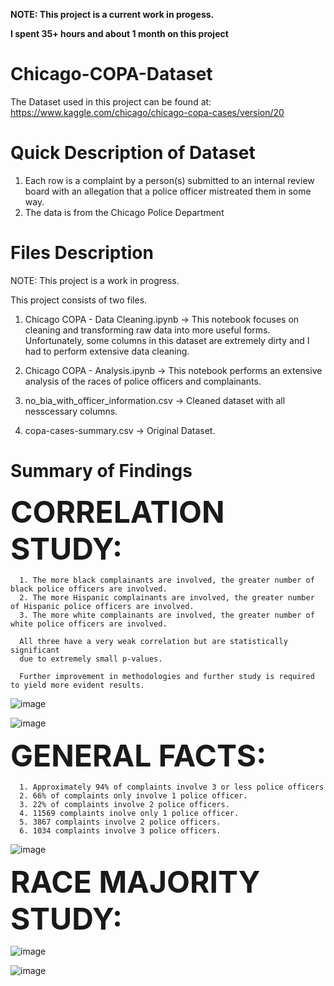 <b> NOTE: This project is a current work in progess. </b>

<b> I spent 35+ hours and about 1 month on this project </b>
 
# Chicago-COPA-Dataset

The Dataset used in this project can be found at: https://www.kaggle.com/chicago/chicago-copa-cases/version/20

# Quick Description of Dataset

1. Each row is a complaint by a person(s) submitted to an internal review board with an allegation that a police officer mistreated them in some way. 
2. The data is from the Chicago Police Department

# Files Description

NOTE: This project is a work in progress.

This project consists of two files.

1. Chicago COPA - Data Cleaning.ipynb -> This notebook focuses on cleaning and transforming raw data into more useful forms. Unfortunately, some columns in this dataset are extremely dirty and I had to perform extensive data cleaning.

2. Chicago COPA - Analysis.ipynb -> This notebook performs an extensive analysis of the races of police officers and complainants.

3. no_bia_with_officer_information.csv -> Cleaned dataset with all nesscessary columns.

4. copa-cases-summary.csv -> Original Dataset.

# Summary of Findings

<font size="8"> <b> CORRELATION STUDY: </b> </font>

      1. The more black complainants are involved, the greater number of black police officers are involved.
      2. The more Hispanic complainants are involved, the greater number of Hispanic police officers are involved.
      3. The more white complainants are involved, the greater number of white police officers are involved.

      All three have a very weak correlation but are statistically significant 
      due to extremely small p-values. 
      
      Further improvement in methodologies and further study is required to yield more evident results.

![image](https://user-images.githubusercontent.com/40840760/149868620-1cb3279e-ea3b-4cae-9ebe-f286dd806032.png)

![image](https://user-images.githubusercontent.com/40840760/149868710-083c25e9-42dd-492f-8b20-8bff387ce939.png)


 <font size="8"> <b> GENERAL FACTS: </b> </font>

      1. Approximately 94% of complaints involve 3 or less police officers
      2. 66% of complaints only involve 1 police officer.
      3. 22% of complaints involve 2 police officers.
      4. 11569 complaints inolve only 1 police officer.
      5. 3867 complaints involve 2 police officers.
      6. 1034 complaints involve 3 police officers.

![image](https://user-images.githubusercontent.com/40840760/149868844-d0ed4c87-1a15-4b6c-9b38-f0ee9008f601.png)


 <font size="8"> <b> RACE MAJORITY STUDY: </b> </font>

![image](https://user-images.githubusercontent.com/40840760/149868933-0f00ff03-58e0-4d5c-885d-7898d253b46a.png)


![image](https://user-images.githubusercontent.com/40840760/149868966-25e84b39-99a9-46bc-9eaf-bfd8bbf34f71.png)




      
      

